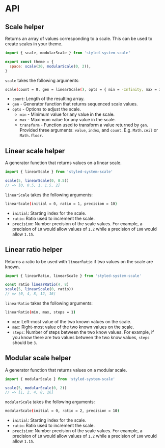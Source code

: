 # API

## Scale helper

Returns an array of values corresponding to a scale. This can be used to create
scales in your theme.

```js
import { scale, modularScale } from 'styled-system-scale'

export const theme = {
  space: scale(20, modularScale(0, 2)),
}
```

`scale` takes the following arguments:

```sh
scale(count = 0, gen = linearScale(), opts = { min = -Infinity, max = Infinity, transform = identity })
```

- `count`: Length of the resulting array.
- `gen` - Generator function that returns sequenced scale values.
- `opts` - Options to adjust the scale.
  - `min` - Minimum value for any value in the scale.
  - `max` - Maximum value for any value in the scale.
  - `transform` - Function used to transform a value returned by `gen`. Provided
    three arguments: `value`, `index`, and `count`. E.g. `Math.ceil` or
    `Math.floor`.

## Linear scale helper

A generator function that returns values on a linear scale.

```js
import { linearScale } from 'styled-system-scale'

scale(5, linearScale(0, 0.5))
// => [0, 0.5, 1, 1.5, 2]
```

`linearScale` takes the following arguments:

```sh
linearScale(initial = 0, ratio = 1, precision = 10)
```

- `initial`: Starting index for the scale.
- `ratio`: Ratio used to increment the scale.
- `precision`: Number precision of the scale values. For example, a precision of
  `10` would allow values of `1.2` while a precision of `100` would allow
  `1.15`.

## Linear ratio helper

Returns a ratio to be used with `linearRatio` if two values on the scale are
known.

```js
import { linearRatio, linearScale } from 'styled-system-scale'

const ratio linearRatio(4, 8)
scale(5, linearScale(0, ratio))
// => [0, 4, 8, 12, 16]
```

`linearRatio` takes the following arguments:

```sh
linearRatio(min, max, steps = 1)
```

- `min`: Left-most value of the two known values on the scale.
- `max`: Right-most value of the two known values on the scale.
- `steps`: Number of steps between the two know values. For example, if you know
  there are two values between the two know values, `steps` should be `3`.

## Modular scale helper

A generator function that returns values on a modular scale.

```js
import { modularScale } from 'styled-system-scale'

scale(5, modularScale(0, 2))
// => [1, 2, 4, 8, 16]
```

`modularScale` takes the following arguments:

```sh
modularScale(initial = 0, ratio = 2, precision = 10)
```

- `initial`: Starting index for the scale.
- `ratio`: Ratio used to increment the scale.
- `precision`: Number precision of the scale values. For example, a precision of
  `10` would allow values of `1.2` while a precision of `100` would allow
  `1.15`.
